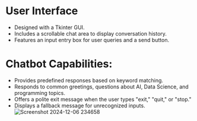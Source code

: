 # User Interface
- Designed with a Tkinter GUI.
- Includes a scrollable chat area to display conversation history.
- Features an input entry box for user queries and a send button.
# Chatbot Capabilities:
- Provides predefined responses based on keyword matching.
- Responds to common greetings, questions about AI, Data Science, and programming topics.
- Offers a polite exit message when the user types "exit," "quit," or "stop."
- Displays a fallback message for unrecognized inputs.
![Screenshot 2024-12-06 234658](https://github.com/user-attachments/assets/b5f7296a-341a-4b63-af51-f8eecafd06fb)
